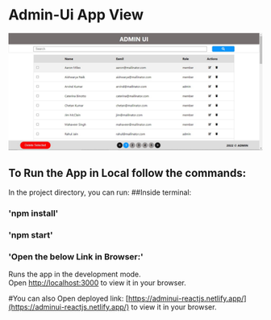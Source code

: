 # Admin-Ui App View

<img src="public\assets\Admin-ui.jpg">


## To Run the App in Local follow the commands:

In the project directory, you can run:
##Inside terminal:

 ### 'npm install'

 ### 'npm start'

### 'Open the below Link in Browser:'

Runs the app in the development mode.\
Open [http://localhost:3000](http://localhost:3000) to view it in your browser.

#You can also Open deployed link: [https://adminui-reactjs.netlify.app/](https://adminui-reactjs.netlify.app/) to view it in your browser.